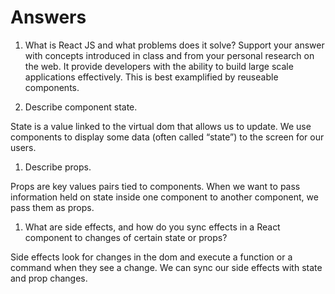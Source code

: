 # Answers

1. What is React JS and what problems does it solve? Support your answer with concepts introduced in class and from your personal research on the web.
It provide developers with the ability to build large scale applications effectively. This is best examplified by reuseable components.

1. Describe component state.

State is a value linked to the virtual dom that allows us to update.  We use components to display some data (often called “state”) to the screen for our users.

1. Describe props.

Props are key values pairs tied to components. When we want to pass information held on state inside one component to another component, we pass them as props.

1. What are side effects, and how do you sync effects in a React component to changes of certain state or props?

Side effects look for changes in the dom and execute a function or a command when they see a change. We can sync our side effects with state and prop changes.
